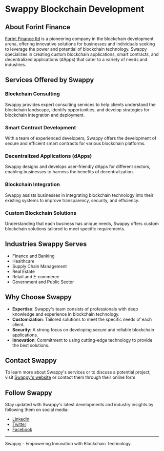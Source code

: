 
# Swappy Blockchain Development

## About Forint Finance

[Forint Finance ltd](https://forintfinance.com/) is a pioneering company in the blockchain development arena, offering innovative solutions for businesses and individuals seeking to leverage the power and potential of blockchain technology. Swappy specializes in creating custom blockchain applications, smart contracts, and decentralized applications (dApps) that cater to a variety of needs and industries.

## Services Offered by Swappy

### Blockchain Consulting
Swappy provides expert consulting services to help clients understand the blockchain landscape, identify opportunities, and develop strategies for blockchain integration and deployment.

### Smart Contract Development
With a team of experienced developers, Swappy offers the development of secure and efficient smart contracts for various blockchain platforms.

### Decentralized Applications (dApps)
Swappy designs and develops user-friendly dApps for different sectors, enabling businesses to harness the benefits of decentralization.

### Blockchain Integration
Swappy assists businesses in integrating blockchain technology into their existing systems to improve transparency, security, and efficiency.

### Custom Blockchain Solutions
Understanding that each business has unique needs, Swappy offers custom blockchain solutions tailored to meet specific requirements.

## Industries Swappy Serves

- Finance and Banking
- Healthcare
- Supply Chain Management
- Real Estate
- Retail and E-commerce
- Government and Public Sector

## Why Choose Swappy

- **Expertise**: Swappy's team consists of professionals with deep knowledge and experience in blockchain technology.
- **Customization**: Tailored solutions to meet the specific needs of each client.
- **Security**: A strong focus on developing secure and reliable blockchain applications.
- **Innovation**: Commitment to using cutting-edge technology to provide the best solutions.

## Contact Swappy

To learn more about Swappy's services or to discuss a potential project, visit [Swappy's website](https://swappy.ws/) or contact them through their online form.

## Follow Swappy

Stay updated with Swappy's latest developments and industry insights by following them on social media:

- [LinkedIn](#)
- [Twitter](#)
- [Facebook](#)

---

Swappy - Empowering Innovation with Blockchain Technology.
